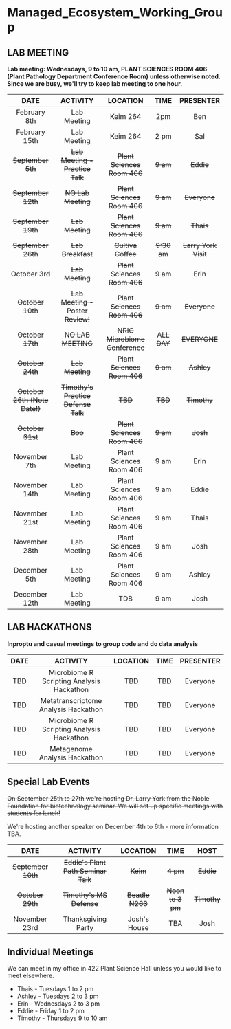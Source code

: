 # Managed_Ecosystem_Working_Group

## __LAB MEETING__

__Lab meeting: Wednesdays, 9 to 10 am, PLANT SCIENCES ROOM 406 (Plant Pathology Department Conference Room) unless otherwise noted. Since we are busy, we'll try to keep lab meeting to one hour.__

**DATE** | **ACTIVITY** | **LOCATION** | **TIME** | **PRESENTER**
:-----:|:-----:|:-----:|:-----:|:-----:
February 8th | Lab Meeting | Keim 264 | 2pm | Ben
February 15th | Lab Meeting | Keim 264 | 2 pm | Sal 
~~September 5th~~ | ~~Lab Meeting - Practice Talk~~ | ~~Plant Sciences Room 406~~ | ~~9 am~~ | ~~Eddie~~
~~September 12th~~ | ~~NO Lab Meeting~~ | ~~Plant Sciences Room 406~~ | ~~9 am~~ | ~~Everyone~~
~~September 19th~~ | ~~Lab Meeting~~ | ~~Plant Sciences Room 406~~ | ~~9 am~~ | ~~Thais~~
~~September 26th~~ | ~~Lab Breakfast~~ | ~~Cultiva Coffee~~ | ~~9:30 am~~ | ~~Larry York Visit~~
~~October 3rd~~ | ~~Lab Meeting~~ | ~~Plant Sciences Room 406~~ | ~~9 am~~ | ~~Erin~~
~~October 10th~~ | ~~Lab Meeting - Poster Review!~~ | ~~Plant Sciences Room 406~~ | ~~9 am~~ | ~~Everyone~~
~~October 17th~~ | ~~NO LAB MEETING~~ | ~~NRIC Microbiome Conference~~ | ~~ALL DAY~~ | ~~EVERYONE~~
~~October 24th~~ | ~~Lab Meeting~~ | ~~Plant Sciences Room 406~~ | ~~9 am~~ | ~~Ashley~~
~~October 26th (Note Date!)~~ | ~~Timothy's Practice Defense Talk~~ | ~~TBD~~ | ~~TBD~~ | ~~Timothy~~
~~October 31st~~ | ~~Boo~~ | ~~Plant Sciences Room 406~~ | ~~9 am~~ | ~~Josh~~
November 7th | Lab Meeting | Plant Sciences Room 406 | 9 am | Erin
November 14th | Lab Meeting | Plant Sciences Room 406 | 9 am | Eddie
November 21st | Lab Meeting | Plant Sciences Room 406 | 9 am | Thais
November 28th | Lab Meeting | Plant Sciences Room 406 | 9 am | Josh
December 5th | Lab Meeting | Plant Sciences Room 406 | 9 am | Ashley
December 12th | Lab Meeting | TDB | 9 am | Josh


## __LAB HACKATHONS__

__Inproptu and casual meetings to group code and do data analysis__

**DATE** | **ACTIVITY** | **LOCATION** | **TIME** | **PRESENTER**
:-----:|:-----:|:-----:|:-----:|:-----:
TBD | Microbiome R Scripting Analysis Hackathon | TBD | TBD | Everyone
TBD | Metatranscriptome Analysis Hackathon | TBD | TBD | Everyone
TBD | Microbiome R Scripting Analysis Hackathon | TBD | TBD | Everyone
TBD | Metagenome Analysis Hackathon | TBD | TBD | Everyone


## __Special Lab Events__

~~On September 25th to 27th we're hosting Dr. Larry York from the Noble Foundation for biotechnology seminar. We will set up specific meetings with students for lunch!~~

We're hosting another speaker on December 4th to 6th - more information TBA.

**DATE** | **ACTIVITY** | **LOCATION** | **TIME** | **HOST**
:-----:|:-----:|:-----:|:-----:|:-----:
~~September 10th~~ | ~~Eddie's Plant Path Seminar Talk~~ | ~~Keim~~ | ~~4 pm~~ | ~~Eddie~~
~~October 29th~~ | ~~Timothy's MS Defense~~ | ~~Beadle N263~~ | ~~Noon to 3 pm~~ | ~~Timothy~~
November 23rd | Thanksgiving Party | Josh's House | TBA | Josh


## __Individual Meetings__

We can meet in my office in 422 Plant Science Hall unless you would like to meet elsewhere. 

* Thais - Tuesdays 1 to 2 pm
* Ashley - Tuesdays 2 to 3 pm
* Erin - Wednesdays 2 to 3 pm
* Eddie - Friday 1 to 2 pm
* Timothy - Thursdays 9 to 10 am
